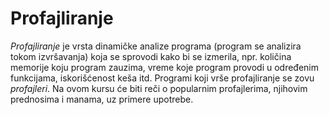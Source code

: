 # Profajliranje

_Profajliranje_ je vrsta dinamičke analize programa (program se analizira tokom izvršavanja) koja se sprovodi kako bi se izmerila, npr. količina memorije koju program zauzima, vreme koje program provodi u određenim funkcijama, iskorišćenost keša itd. Programi koji vrše profajliranje se zovu _profajleri_. Na ovom kursu će biti reči o popularnim profajlerima, njihovim prednosima i manama, uz primere upotrebe.

